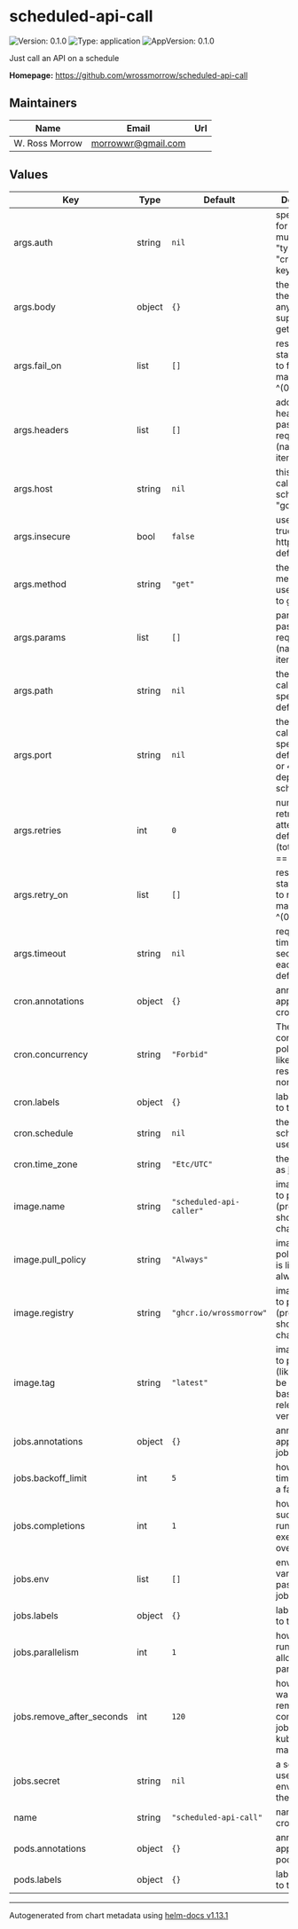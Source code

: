 # scheduled-api-call

![Version: 0.1.0](https://img.shields.io/badge/Version-0.1.0-informational?style=flat-square) ![Type: application](https://img.shields.io/badge/Type-application-informational?style=flat-square) ![AppVersion: 0.1.0](https://img.shields.io/badge/AppVersion-0.1.0-informational?style=flat-square)

Just call an API on a schedule

**Homepage:** <https://github.com/wrossmorrow/scheduled-api-call>

## Maintainers

| Name | Email | Url |
| ---- | ------ | --- |
| W. Ross Morrow | <morrowwr@gmail.com> |  |

## Values

| Key | Type | Default | Description |
|-----|------|---------|-------------|
| args.auth | string | `nil` | special object for HTTP auth, must include "type" and "credentials" keys |
| args.body | object | `{}` | the body of the request, if any; will fail if supplied for get or delete |
| args.fail_on | list | `[]` | response status codes to fail on, matching \^(000|[45]([0-9]{2}|[0-9xX][xX]))$\ |
| args.headers | list | `[]` | additional headers to pass to the request (name/value items) |
| args.host | string | `nil` | this host to call, no scheme (e.g., "google.com") |
| args.insecure | bool | `false` | use http if true, uses https by default |
| args.method | string | `"get"` | the HTTP method to use, defaults to get |
| args.params | list | `[]` | params to pass to the request (name/value items) |
| args.path | string | `nil` | the path to call, if not specified, will default to "/" |
| args.port | string | `nil` | the port to call, if not specified, will default to 80 or 443 depending on scheme |
| args.retries | int | `0` | number of retries to attempt, defaults to 0 (total requests == retries + 1) |
| args.retry_on | list | `[]` | response status codes to retry on, matching \^(000|[45]([0-9]{2}|[0-9xX][xX]))$\ |
| args.timeout | string | `nil` | request timeout in seconds for each attempt, defaults to 60 |
| cron.annotations | object | `{}` | annotations to apply to the cronjob |
| cron.concurrency | string | `"Forbid"` | The concurrency policy, most like usually restricted to none |
| cron.labels | object | `{}` | labels to apply to the cronjob |
| cron.schedule | string | `nil` | the cron-style schedule to use for the job |
| cron.time_zone | string | `"Etc/UTC"` | the timezone as [listed here](https://en.wikipedia.org/wiki/List_of_tz_database_time_zones) |
| image.name | string | `"scheduled-api-caller"` | image registry to pull from (probably shouldn't be changed) |
| image.pull_policy | string | `"Always"` | image pull policy, Always is likely always fine |
| image.registry | string | `"ghcr.io/wrossmorrow"` | image registry to pull from (probably shouldn't be changed) |
| image.tag | string | `"latest"` | image registry to pull from (like should be changed based on release versioning) |
| jobs.annotations | object | `{}` | annotations to apply to the jobs |
| jobs.backoff_limit | int | `5` | how many times to retry a failed job |
| jobs.completions | int | `1` | how many successful runs to execute overall |
| jobs.env | list | `[]` | environment variables to pass to the jobs |
| jobs.labels | object | `{}` | labels to apply to the jobs |
| jobs.parallelism | int | `1` | how many runs are allowed in parallel |
| jobs.remove_after_seconds | int | `120` | how long to wait before removing completed jobs from kubernetes management |
| jobs.secret | string | `nil` | a secret to use in envFrom for the jobs |
| name | string | `"scheduled-api-call"` | name of the cronjob |
| pods.annotations | object | `{}` | annotations to apply to the pods |
| pods.labels | object | `{}` | labels to apply to the pods |

----------------------------------------------
Autogenerated from chart metadata using [helm-docs v1.13.1](https://github.com/norwoodj/helm-docs/releases/v1.13.1)
